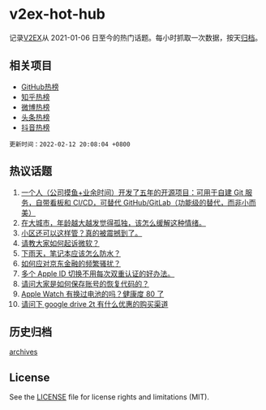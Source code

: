 # v2ex-hot-hub

 记录[V2EX](https://www.v2ex.com/)从 2021-01-06 日至今的热门话题。每小时抓取一次数据，按天[归档](archives)。
 
 ## 相关项目

- [GitHub热榜](https://github.com/snaildev/github-hot-hub)
- [知乎热榜](https://github.com/snaildev/zhihu-hot-hub)
- [微博热榜](https://github.com/snaildev/weibo-hot-hub)
- [头条热榜](https://github.com/snaildev/toutiao-hot-hub)
- [抖音热榜](https://github.com/snaildev/douyin-hot-hub)


 `更新时间：2022-02-12 20:08:04 +0800`

## 热议话题

1. [一个人（公司摸鱼+业余时间）开发了五年的开源项目：可用于自建 Git 服务，自带看板和 CI/CD，可替代 GitHub/GitLab（功能级的替代，而非小而美）](https://www.v2ex.com/t/833320)
1. [在大城市，年龄越大越发觉得孤独，该怎么缓解这种情绪。](https://www.v2ex.com/t/833351)
1. [小区还可以这样管？真的被震撼到了。](https://www.v2ex.com/t/833300)
1. [请教大家如何起诉微软？](https://www.v2ex.com/t/833298)
1. [下雨天，笔记本应该怎么防水？](https://www.v2ex.com/t/833311)
1. [如何应对京东金融的频繁骚扰？](https://www.v2ex.com/t/833343)
1. [多个 Apple ID 切换不用每次双重认证的好办法。](https://www.v2ex.com/t/833395)
1. [请问大家是如何保存账号的恢复代码的？](https://www.v2ex.com/t/833362)
1. [Apple Watch 有换过电池的吗？健康度 80 了](https://www.v2ex.com/t/833347)
1. [请问下 google drive 2t 有什么优惠的购买渠道](https://www.v2ex.com/t/833348)

## 历史归档

[archives](archives)

## License

See the [LICENSE](LICENSE) file for license rights and limitations (MIT).
